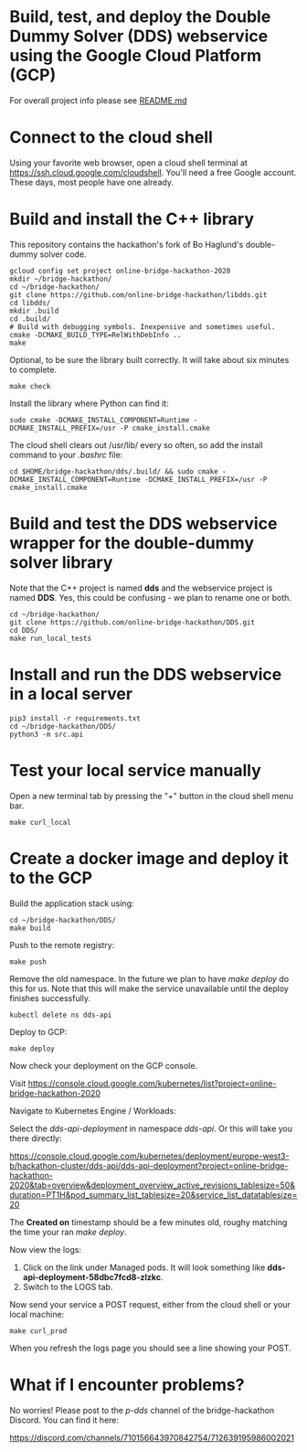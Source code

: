 # Build, test, and deploy the Double Dummy Solver (DDS) webservice using the Google Cloud Platform (GCP)

For overall project info please see [README.md](https://github.com/online-bridge-hackathon/DDS/blob/master/README.md)

# Connect to the cloud shell

Using your favorite web browser, open a cloud shell terminal at <https://ssh.cloud.google.com/cloudshell>.
You'll need a free Google account. These days, most people have one already.

# Build and install the C++ library

This repository contains the hackathon's fork of Bo Haglund's double-dummy solver code.

```
gcloud config set project online-bridge-hackathon-2020
mkdir ~/bridge-hackathon/
cd ~/bridge-hackathon/
git clone https://github.com/online-bridge-hackathon/libdds.git
cd libdds/
mkdir .build
cd .build/
# Build with debugging symbols. Inexpensive and sometimes useful.
cmake -DCMAKE_BUILD_TYPE=RelWithDebInfo ..
make
```

Optional, to be sure the library built correctly.
It will take about six minutes to complete.
```
make check
```

Install the library where Python can find it:
```
sudo cmake -DCMAKE_INSTALL_COMPONENT=Runtime -DCMAKE_INSTALL_PREFIX=/usr -P cmake_install.cmake
```

The cloud shell clears out /usr/lib/ every so often, so add the install command to your *.bashrc* file:
```
cd $HOME/bridge-hackathon/dds/.build/ && sudo cmake -DCMAKE_INSTALL_COMPONENT=Runtime -DCMAKE_INSTALL_PREFIX=/usr -P cmake_install.cmake
```

# Build and test the DDS webservice wrapper for the double-dummy solver library

Note that the C++ project is named **dds** and the webservice project is named **DDS**. Yes, this could be confusing - we plan to rename one or both.

```
cd ~/bridge-hackathon/
git clone https://github.com/online-bridge-hackathon/DDS.git
cd DDS/
make run_local_tests
```

# Install and run the DDS webservice in a local server


```
pip3 install -r requirements.txt
cd ~/bridge-hackathon/DDS/
python3 -m src.api
```

# Test your local service manually

Open a new terminal tab by pressing the "+" button in the cloud shell menu bar.

```
make curl_local
```

# Create a docker image and deploy it to the GCP


Build the application stack using:
```
cd ~/bridge-hackathon/DDS/
make build
```

Push to the remote registry:
```
make push
```

Remove the old namespace. In the future we plan to have *make deploy* do this for us.
Note that this will make the service unavailable until the deploy finishes successfully.
```
kubectl delete ns dds-api
```

Deploy to GCP:
```
make deploy
```

Now check your deployment on the GCP console.

Visit <https://console.cloud.google.com/kubernetes/list?project=online-bridge-hackathon-2020>

Navigate to Kubernetes Engine / Workloads:

Select the *dds-api-deployment* in namespace *dds-api*. Or this will take you there directly:

<https://console.cloud.google.com/kubernetes/deployment/europe-west3-b/hackathon-cluster/dds-api/dds-api-deployment?project=online-bridge-hackathon-2020&tab=overview&deployment_overview_active_revisions_tablesize=50&duration=PT1H&pod_summary_list_tablesize=20&service_list_datatablesize=20>

The **Created on** timestamp should be a few minutes old, roughy matching the time your ran *make deploy*.

Now view the logs:
1. Click on the link under Managed pods. It will look something like **dds-api-deployment-58dbc7fcd8-zlzkc**.
2. Switch to the LOGS tab.

Now send your service a POST request, either from the cloud shell or your local machine:

```
make curl_prod
```

When you refresh the logs page you should see a line showing your POST.

# What if I encounter problems?

No worries! Please post to the *p-dds* channel of the bridge-hackathon Discord. You can find it here:

<https://discord.com/channels/710156643970842754/712639195986002021>
